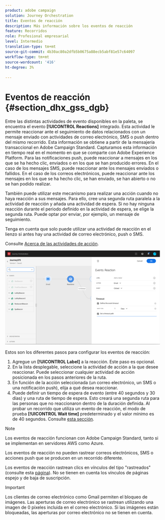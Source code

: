 ```yaml
---
product: adobe campaign
solution: Journey Orchestration
title: Eventos de reacción
description: Más información sobre los eventos de reacción
feature: Recorridos
role: Profesional empresarial
level: Intermedio
translation-type: tm+mt
source-git-commit: 4b30ac80a2dfb5b0675a88ecb5abf81e57c64097
workflow-type: tm+mt
source-wordcount: '416'
ht-degree: 3%

---
```



# Eventos de reacción {#section_dhx_gss_dgb}

Entre las distintas actividades de evento disponibles en la paleta, se encuentra el evento **[!UICONTROL Reactions]** integrado. Esta actividad le permite reaccionar ante el seguimiento de datos relacionados con un mensaje enviado con actividades de correo electrónico, SMS o push dentro del mismo recorrido. Esta información se obtiene a partir de la mensajería transaccional en Adobe Campaign Standard. Capturamos esta información en tiempo real en el momento en que se comparte con Adobe Experience Platform. Para las notificaciones push, puede reaccionar a mensajes en los que se ha hecho clic, enviados o en los que se han producido errores. En el caso de los mensajes SMS, puede reaccionar ante los mensajes enviados o fallidos. En el caso de los correos electrónicos, puede reaccionar ante los mensajes en los que se ha hecho clic, se han enviado, se han abierto o no se han podido realizar.

También puede utilizar este mecanismo para realizar una acción cuando no haya reacción a sus mensajes. Para ello, cree una segunda ruta paralela a la actividad de reacción y añada una actividad de espera. Si no hay ninguna reacción durante el periodo definido en la actividad de espera, se elige la segunda ruta. Puede optar por enviar, por ejemplo, un mensaje de seguimiento.

Tenga en cuenta que solo puede utilizar una actividad de reacción en el lienzo si antes hay una actividad de correo electrónico, push o SMS.

Consulte [Acerca de las actividades de acción](../building-journeys/about-action-activities.md).

![](../assets/journey45.png)

Estos son los diferentes pasos para configurar los eventos de reacción:

1. Agregue un **[!UICONTROL Label]** a la reacción. Este paso es opcional.
1. En la lista desplegable, seleccione la actividad de acción a la que desee reaccionar. Puede seleccionar cualquier actividad de acción posicionada en los pasos anteriores de la ruta.
1. En función de la acción seleccionada (un correo electrónico, un SMS o una notificación push), elija a qué desea reaccionar.
1. Puede definir un tiempo de espera de evento (entre 40 segundos y 30 días) y una ruta de tiempo de espera. Esto creará una segunda ruta para las personas que no reaccionaron dentro de la duración definida. Al probar un recorrido que utiliza un evento de reacción, el modo de prueba **[!UICONTROL Wait time]** predeterminado y el valor mínimo es de 40 segundos. Consulte [esta sección](../building-journeys/testing-the-journey.md).

>[!NOTE]
>
>Los eventos de reacción funcionan con Adobe Campaign Standard, tanto si se implementan en servidores AWS como Azure.
>
>Los eventos de reacción no pueden rastrear correos electrónicos, SMS o acciones push que se producen en un recorrido diferente.
>
>Los eventos de reacción rastrean clics en vínculos del tipo &quot;rastreados&quot; (consulte esta [página](https://docs.adobe.com/content/help/en/campaign-standard/using/designing-content/links.html#about-tracked-urls)). No se tienen en cuenta los vínculos de páginas espejo y de baja de suscripción.

>[!IMPORTANT]
>
>Los clientes de correo electrónico como Gmail permiten el bloqueo de imágenes. Las aperturas de correo electrónico se rastrean utilizando una imagen de 0 píxeles incluida en el correo electrónico. Si las imágenes están bloqueadas, las aperturas por correo electrónico no se tienen en cuenta.
